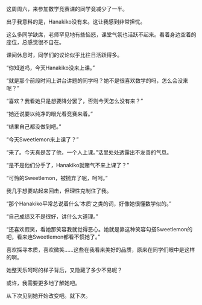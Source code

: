 这周周六，来参加数学竞赛课的同学竟减少了一半。

出乎我意料的是，Hanakiko没有来。这让我感到非常担忧。

这么多同学缺席，老师罕见地有些恼怒，课堂气氛也活跃不起来。看着身边空着的座位，总感觉很不自在。

课间休息时，同学们的议论似乎比往日活跃得多。

“你知道吗，今天Hanakiko没来上课。”

“就是那个前段时间上讲台讲题的同学吗？她不是很喜欢数学的吗，怎么会没来呢？”

“喜欢？我看她只是想要降分罢了，否则今天怎么没有来？”

“她还说要以纯净的眼光看竞赛来着。”

“结果自己都没做到吧。”

“今天Sweetlemon来上课了？”

“来了。今天真是苦了他，一个人上课。”话里处处透露出不友善的气息。

“是不是他们分手了，Hanakiko就赌气不来上课了？”

“可怜的Sweetlemon，被抛弃了呢，呵呵。”

我几乎想要站起来回击，但理性克制住了我。

“那个Hanakiko平常总说着什么‘本质’之类的词，好像她很懂数学似的。”

“自己成绩又不是很好，讲什么大道理。”

“还喜欢假笑，看她那笑容我就觉得恶心。她就是靠这种笑容勾搭Sweetlemon的吧，看来连Sweetlemon都看不惯她了。”

喜欢探寻本质，喜欢微笑……这些在我看来美好的品质，原来在同学们眼中是这样的啊。

她整天乐呵呵的样子背后，又隐藏了多少不易呢？

或许，我需要更多地了解她吧。

从下次见到她开始改变吧。就下次。